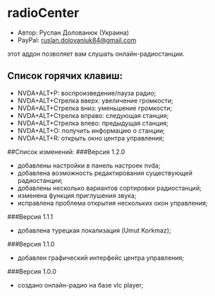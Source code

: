 # radioCenter

* Автор: Руслан Долованюк (Украина)
* PayPal: ruslan.dolovaniuk84@gmail.com

этот аддон позволяет вам слушать онлайн-радиостанции.


## Список горячих клавиш:
* NVDA+ALT+P: воспроизведение/пауза радио;
* NVDA+ALT+Стрелка вверх: увеличение громкости;
* NVDA+ALT+Стрелка вниз: уменьшение громкости;
* NVDA+ALT+Стрелка вправо: следующая станция;
* NVDA+ALT+Стрелка влево: предыдущая станция;
* NVDA+ALT+O: получить информацию о станции;
* NVDA+ALT+R: открыть окно центра управления;

##Список изменений:
###Версия 1.2.0
* добавлены настройки в панель настроек nvda;
* добавлена возможность редактирования существующей радиостанции;
* добавлены несколько вариантов сортировки радиостанций;
* изменена функция приглушения звука;
* исправлена проблема открытия нескольких окон управления;

###Версия 1.1.1
* добавлена турецкая локализация (Umut Korkmaz);

###Версия 1.1.0
* добавлен графический интерфейс центра управления;

###Версия 1.0.0
* создано онлайн-радио на базе vlc player;
